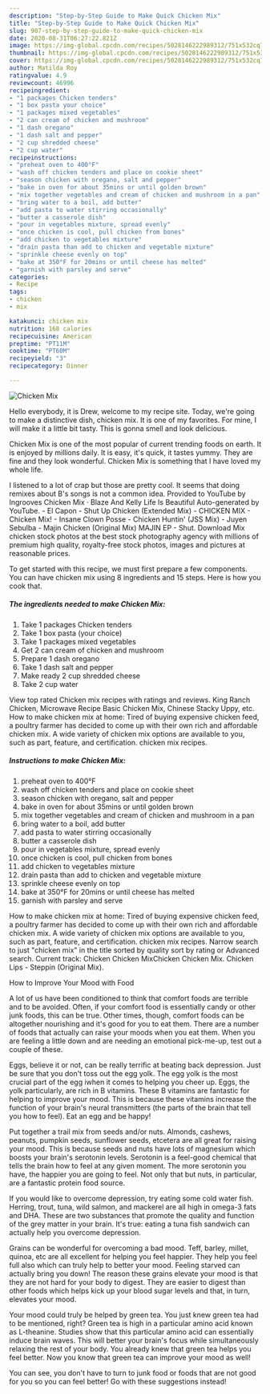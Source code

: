```yaml
---
description: "Step-by-Step Guide to Make Quick Chicken Mix"
title: "Step-by-Step Guide to Make Quick Chicken Mix"
slug: 907-step-by-step-guide-to-make-quick-chicken-mix
date: 2020-08-31T06:27:22.821Z
image: https://img-global.cpcdn.com/recipes/5028146222989312/751x532cq70/chicken-mix-recipe-main-photo.jpg
thumbnail: https://img-global.cpcdn.com/recipes/5028146222989312/751x532cq70/chicken-mix-recipe-main-photo.jpg
cover: https://img-global.cpcdn.com/recipes/5028146222989312/751x532cq70/chicken-mix-recipe-main-photo.jpg
author: Matilda Roy
ratingvalue: 4.9
reviewcount: 46996
recipeingredient:
- "1 packages Chicken tenders"
- "1 box pasta your choice"
- "1 packages mixed vegetables"
- "2 can cream of chicken and mushroom"
- "1 dash oregano"
- "1 dash salt and pepper"
- "2 cup shredded cheese"
- "2 cup water"
recipeinstructions:
- "preheat oven to 400°F"
- "wash off chicken tenders and place on cookie sheet"
- "season chicken with oregano, salt and pepper"
- "bake in oven for about 35mins or until golden brown"
- "mix together vegetables and cream of chicken and mushroom in a pan"
- "bring water to a boil, add butter"
- "add pasta to water stirring occasionally"
- "butter a casserole dish"
- "pour in vegetables mixture, spread evenly"
- "once chicken is cool, pull chicken from bones"
- "add chicken to vegetables mixture"
- "drain pasta than add to chicken and vegetable mixture"
- "sprinkle cheese evenly on top"
- "bake at 350°F for 20mins or until cheese has melted"
- "garnish with parsley and serve"
categories:
- Recipe
tags:
- chicken
- mix

katakunci: chicken mix 
nutrition: 168 calories
recipecuisine: American
preptime: "PT11M"
cooktime: "PT60M"
recipeyield: "3"
recipecategory: Dinner

---
```



![Chicken Mix](https://img-global.cpcdn.com/recipes/5028146222989312/751x532cq70/chicken-mix-recipe-main-photo.jpg)

Hello everybody, it is Drew, welcome to my recipe site. Today, we're going to make a distinctive dish, chicken mix. It is one of my favorites. For mine, I will make it a little bit tasty. This is gonna smell and look delicious.

Chicken Mix is one of the most popular of current trending foods on earth. It is enjoyed by millions daily. It is easy, it's quick, it tastes yummy. They are fine and they look wonderful. Chicken Mix is something that I have loved my whole life.

I listened to a lot of crap but those are pretty cool. It seems that doing remixes about B&#39;s songs is not a common idea. Provided to YouTube by Ingrooves Chicken Mix · Blaze And Kelly Life Is Beautiful Auto-generated by YouTube. - El Capon - Shut Up Chicken (Extended Mix) - CHICKEN MIX - Chicken Mix! - Insane Clown Posse - Chicken Huntin&#39; (JSS Mix) - Juyen Sebulba - Majin Chicken (Original Mix) MAJIN EP - Shut. Download Mix chicken stock photos at the best stock photography agency with millions of premium high quality, royalty-free stock photos, images and pictures at reasonable prices.


To get started with this recipe, we must first prepare a few components. You can have chicken mix using 8 ingredients and 15 steps. Here is how you cook that.

<!--inarticleads1-->

##### The ingredients needed to make Chicken Mix:

1. Take 1 packages Chicken tenders
1. Take 1 box pasta (your choice)
1. Take 1 packages mixed vegetables
1. Get 2 can cream of chicken and mushroom
1. Prepare 1 dash oregano
1. Take 1 dash salt and pepper
1. Make ready 2 cup shredded cheese
1. Take 2 cup water


View top rated Chicken mix recipes with ratings and reviews. King Ranch Chicken, Microwave Recipe Basic Chicken Mix, Chinese Stacky Uppy, etc. How to make chicken mix at home: Tired of buying expensive chicken feed, a poultry farmer has decided to come up with their own rich and affordable chicken mix. A wide variety of chicken mix options are available to you, such as part, feature, and certification. chicken mix recipes. 

<!--inarticleads2-->

##### Instructions to make Chicken Mix:

1. preheat oven to 400°F
1. wash off chicken tenders and place on cookie sheet
1. season chicken with oregano, salt and pepper
1. bake in oven for about 35mins or until golden brown
1. mix together vegetables and cream of chicken and mushroom in a pan
1. bring water to a boil, add butter
1. add pasta to water stirring occasionally
1. butter a casserole dish
1. pour in vegetables mixture, spread evenly
1. once chicken is cool, pull chicken from bones
1. add chicken to vegetables mixture
1. drain pasta than add to chicken and vegetable mixture
1. sprinkle cheese evenly on top
1. bake at 350°F for 20mins or until cheese has melted
1. garnish with parsley and serve


How to make chicken mix at home: Tired of buying expensive chicken feed, a poultry farmer has decided to come up with their own rich and affordable chicken mix. A wide variety of chicken mix options are available to you, such as part, feature, and certification. chicken mix recipes. Narrow search to just &#34;chicken mix&#34; in the title sorted by quality sort by rating or Advanced search. Current track: Chicken Chicken MixChicken Chicken Mix. Chicken Lips - Steppin (Original Mix). 

How to Improve Your Mood with Food


A lot of us have been conditioned to think that comfort foods are terrible and to be avoided. Often, if your comfort food is essentially candy or other junk foods, this can be true. Other times, though, comfort foods can be altogether nourishing and it's good for you to eat them. There are a number of foods that actually can raise your moods when you eat them. When you are feeling a little down and are needing an emotional pick-me-up, test out a couple of these.

Eggs, believe it or not, can be really terrific at beating back depression. Just be sure that you don't toss out the egg yolk. The egg yolk is the most crucial part of the egg iwhen it comes to helping you cheer up. Eggs, the yolk particularly, are rich in B vitamins. These B vitamins are fantastic for helping to improve your mood. This is because these vitamins increase the function of your brain's neural transmitters (the parts of the brain that tell you how to feel). Eat an egg and be happy!

Put together a trail mix from seeds and/or nuts. Almonds, cashews, peanuts, pumpkin seeds, sunflower seeds, etcetera are all great for raising your mood. This is because seeds and nuts have lots of magnesium which boosts your brain's serotonin levels. Serotonin is a feel-good chemical that tells the brain how to feel at any given moment. The more serotonin you have, the happier you are going to feel. Not only that but nuts, in particular, are a fantastic protein food source.

If you would like to overcome depression, try eating some cold water fish. Herring, trout, tuna, wild salmon, and mackerel are all high in omega-3 fats and DHA. These are two substances that promote the quality and function of the grey matter in your brain. It's true: eating a tuna fish sandwich can actually help you overcome depression. 

Grains can be wonderful for overcoming a bad mood. Teff, barley, millet, quinoa, etc are all excellent for helping you feel happier. They help you feel full also which can truly help to better your mood. Feeling starved can actually bring you down! The reason these grains elevate your mood is that they are not hard for your body to digest. They are easier to digest than other foods which helps kick up your blood sugar levels and that, in turn, elevates your mood.

Your mood could truly be helped by green tea. You just knew green tea had to be mentioned, right? Green tea is high in a particular amino acid known as L-theanine. Studies show that this particular amino acid can essentially induce brain waves. This will better your brain's focus while simultaneously relaxing the rest of your body. You already knew that green tea helps you feel better. Now you know that green tea can improve your mood as well!

You can see, you don't have to turn to junk food or foods that are not good for you so you can feel better! Go  with  these suggestions  instead!

